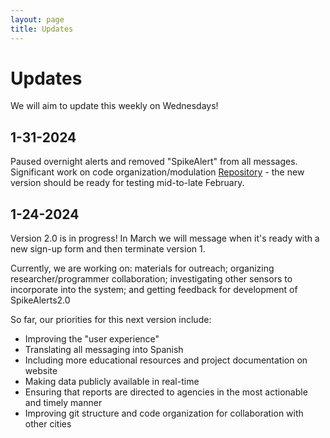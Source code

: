 ```yaml
---
layout: page
title: Updates
---
```


# Updates

We will aim to update this weekly on Wednesdays! 

## 1-31-2024

Paused overnight alerts and removed "SpikeAlert" from all messages. Significant work on code organization/modulation [Repository](https://github.com/SpikeAlerts/SpikeAlerts) - the new version should be ready for testing mid-to-late February. 


## 1-24-2024

Version 2.0 is in progress! In March we will message when it's ready with a new sign-up form and then terminate version 1.

Currently, we are working on: materials for outreach; organizing researcher/programmer collaboration; investigating other sensors to incorporate into the system; and getting feedback for development of SpikeAlerts2.0

So far, our priorities for this next version include:

- Improving the "user experience"
- Translating all messaging into Spanish
- Including more educational resources and project documentation on website
- Making data publicly available in real-time
- Ensuring that reports are directed to agencies in the most actionable and timely manner
- Improving git structure and code organization for collaboration with other cities
